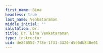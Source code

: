 ```yaml
---
first_name: Bina
headless: true
last_name: Venkataraman
middle_initial: ''
salutation: Dr.
title: Dr. Bina Venkataraman
type: instructor
uid: de846552-7f8e-1f31-3320-d5e0db840e01
---
```

